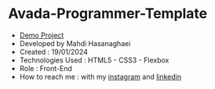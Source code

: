# Avada-Programmer-Template
- [Demo Project](https://mahdihasanaghaei.github.io/Avada-Programmer-Template/)
- Developed by Mahdi Hasanaghaei
- Created : 19/01/2024
- Technologies Used : HTML5 - CSS3 - Flexbox
- Role : Front-End
- How to reach me : with my 
[instagram](https://www.instagram.com/mahdihasanaghaei.web/) and 
[linkedin](https://www.linkedin.com/in/mahdi-hasanaghaei/)
